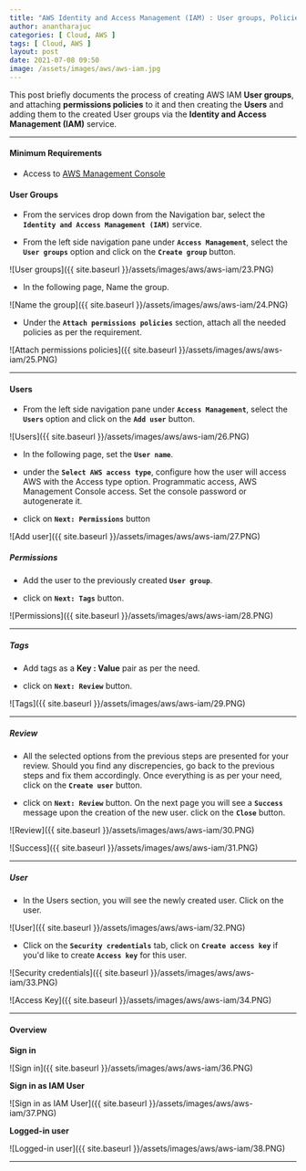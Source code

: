 ```yaml
---
title: "AWS Identity and Access Management (IAM) : User groups, Policies and Users"
author: anantharajuc
categories: [ Cloud, AWS ]
tags: [ Cloud, AWS ]
layout: post
date: 2021-07-08 09:50
image: /assets/images/aws/aws-iam.jpg
---
```


This post briefly documents the process of creating AWS IAM **User groups**, and attaching **permissions policies** to it and then creating the **Users** and adding them to the created User groups via the **Identity and Access Management (IAM)** service.

---

#### Minimum Requirements

- Access to [AWS Management Console](https://aws.amazon.com/console/)

#### User Groups

- From the services drop down from the Navigation bar, select the **`Identity and Access Management (IAM)`** service. 

- From the left side navigation pane under **`Access Management`**, select the **`User groups`** option and click on the **`Create group`** button.

![User groups]({{ site.baseurl }}/assets/images/aws/aws-iam/23.PNG)  

- In the following page, Name the group.

![Name the group]({{ site.baseurl }}/assets/images/aws/aws-iam/24.PNG)  

- Under the **`Attach permissions policies`** section, attach all the needed policies as per the requirement.

![Attach permissions policies]({{ site.baseurl }}/assets/images/aws/aws-iam/25.PNG)  

---

#### Users 

- From the left side navigation pane under **`Access Management`**, select the **`Users`** option and click on the **`Add user`** button.

![Users]({{ site.baseurl }}/assets/images/aws/aws-iam/26.PNG)  

- In the following page, set the **`User name`**.

- under the **`Select AWS access type`**, configure how the user will access AWS with the Access type option. Programmatic access, AWS Management Console access. Set the console password or autogenerate it.

- click on **`Next: Permissions`** button

![Add user]({{ site.baseurl }}/assets/images/aws/aws-iam/27.PNG)  

##### Permissions

- Add the user to the previously created **`User group`**.

- click on **`Next: Tags`** button.

![Permissions]({{ site.baseurl }}/assets/images/aws/aws-iam/28.PNG)  

---

##### Tags

- Add tags as a **Key : Value** pair as per the need.

- click on **`Next: Review`** button.

![Tags]({{ site.baseurl }}/assets/images/aws/aws-iam/29.PNG)  

---

##### Review

- All the selected options from the previous steps are presented for your review. Should you find any discrepencies, go back to the previous steps and fix them accordingly. Once everything is as per your need, click on the **`Create user`** button.

- click on **`Next: Review`** button. On the next page you will see a **`Success`** message upon the creation of the new user. click on the **`Close`** button.

![Review]({{ site.baseurl }}/assets/images/aws/aws-iam/30.PNG)  

![Success]({{ site.baseurl }}/assets/images/aws/aws-iam/31.PNG) 

---

##### User

- In the Users section, you will see the newly created user. Click on the user.

![User]({{ site.baseurl }}/assets/images/aws/aws-iam/32.PNG)  

- Click on the **`Security credentials`** tab, click on **`Create access key`** if you'd like to create **`Access key`** for this user.

![Security credentials]({{ site.baseurl }}/assets/images/aws/aws-iam/33.PNG)  

![Access Key]({{ site.baseurl }}/assets/images/aws/aws-iam/34.PNG)  

---

#### Overview

**Sign in**

![Sign in]({{ site.baseurl }}/assets/images/aws/aws-iam/36.PNG)  

**Sign in as IAM User**

![Sign in as IAM User]({{ site.baseurl }}/assets/images/aws/aws-iam/37.PNG)  

**Logged-in user**

![Logged-in user]({{ site.baseurl }}/assets/images/aws/aws-iam/38.PNG)  

---